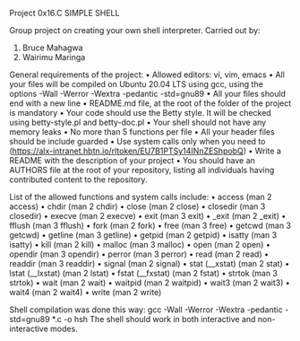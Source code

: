 Project 0x16.C SIMPLE SHELL

Group project on creating your own shell interpreter.
Carried out by:
1) Bruce Mahagwa
2) Wairimu Maringa

General requirements of the project:
• Allowed editors: vi, vim, emacs
• All your files will be compiled on Ubuntu 20.04 LTS using gcc, using the options -Wall -Werror -Wextra -pedantic -std=gnu89
• All your files should end with a new line
• README.md file, at the root of the folder of the project is mandatory
• Your code should use the Betty style. It will be checked using betty-style.pl and betty-doc.pl
• Your shell should not have any memory leaks
• No more than 5 functions per file
• All your header files should be include guarded
• Use system calls only when you need to (https://alx-intranet.hbtn.io/rltoken/EU7B1PTSy14INnZEShpobQ)
• Write a README with the description of your project
• You should have an AUTHORS file at the root of your repository, listing all individuals having contributed content to the repository.


List of the allowed functions and system calls include:
• access (man 2 access)
• chdir (man 2 chdir)
• close (man 2 close)
• closedir (man 3 closedir)
• execve (man 2 execve)
• exit (man 3 exit)
• _exit (man 2 _exit)
• fflush (man 3 fflush)
• fork (man 2 fork)
• free (man 3 free)
• getcwd (man 3 getcwd)
• getline (man 3 getline)
• getpid (man 2 getpid)
• isatty (man 3 isatty)
• kill (man 2 kill)
• malloc (man 3 malloc)
• open (man 2 open)
• opendir (man 3 opendir)
• perror (man 3 perror)
• read (man 2 read)
• readdir (man 3 readdir)
• signal (man 2 signal)
• stat (__xstat) (man 2 stat)
• lstat (__lxstat) (man 2 lstat)
• fstat (__fxstat) (man 2 fstat)
• strtok (man 3 strtok)
• wait (man 2 wait)
• waitpid (man 2 waitpid)
• wait3 (man 2 wait3)
• wait4 (man 2 wait4)
• write (man 2 write)


Shell compilation was done this way: gcc -Wall -Werror -Wextra -pedantic -std=gnu89 *.c -o hsh
The shell should work in both interactive and non-interactive modes.
